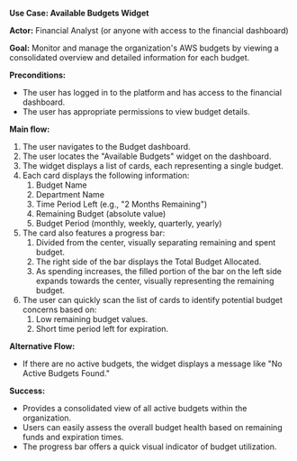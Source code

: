 **Use Case: Available Budgets Widget**


**Actor:** Financial Analyst (or anyone with access to the financial dashboard)

**Goal:** Monitor and manage the organization's AWS budgets by viewing a consolidated overview and detailed information for each budget.

**Preconditions:**

- The user has logged in to the platform and has access to the financial dashboard.
- The user has appropriate permissions to view budget details.



**Main flow:**

1. The user navigates to the Budget dashboard.
1. The user locates the "Available Budgets" widget on the dashboard.
1. The widget displays a list of cards, each representing a single budget.
1. Each card displays the following information:
   1. Budget Name
   1. Department Name
   1. Time Period Left (e.g., "2 Months Remaining")
   1. Remaining Budget (absolute value)
   1. Budget Period (monthly, weekly, quarterly, yearly)
1. The card also features a progress bar:
   1. Divided from the center, visually separating remaining and spent budget.
   1. The right side of the bar displays the Total Budget Allocated.
   1. As spending increases, the filled portion of the bar on the left side expands towards the center, visually representing the remaining budget.
1. The user can quickly scan the list of cards to identify potential budget concerns based on:
   1. Low remaining budget values.
   1. Short time period left for expiration.

**Alternative Flow:**

- If there are no active budgets, the widget displays a message like "No Active Budgets Found."

**Success:**

- Provides a consolidated view of all active budgets within the organization.
- Users can easily assess the overall budget health based on remaining funds and expiration times.
- The progress bar offers a quick visual indicator of budget utilization.


